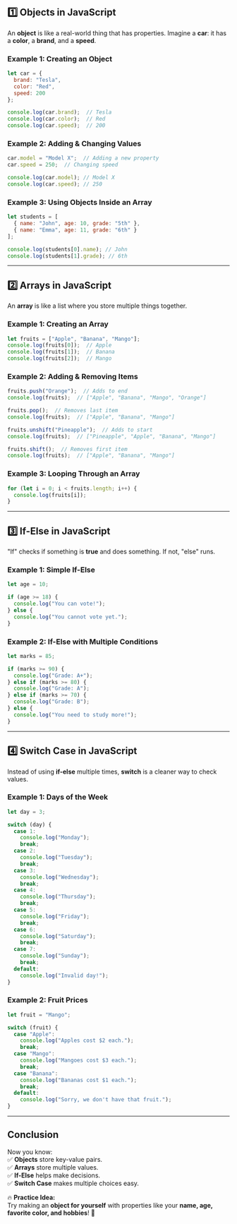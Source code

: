 

## **1️⃣ Objects in JavaScript**
An **object** is like a real-world thing that has properties. Imagine a **car**: it has a **color**, a **brand**, and a **speed**.  

### **Example 1: Creating an Object**
```js
let car = {
  brand: "Tesla",
  color: "Red",
  speed: 200
};

console.log(car.brand);  // Tesla
console.log(car.color);  // Red
console.log(car.speed);  // 200
```

### **Example 2: Adding & Changing Values**
```js
car.model = "Model X";  // Adding a new property
car.speed = 250;  // Changing speed

console.log(car.model); // Model X
console.log(car.speed); // 250
```

### **Example 3: Using Objects Inside an Array**
```js
let students = [
  { name: "John", age: 10, grade: "5th" },
  { name: "Emma", age: 11, grade: "6th" }
];

console.log(students[0].name); // John
console.log(students[1].grade); // 6th
```

---

## **2️⃣ Arrays in JavaScript**
An **array** is like a list where you store multiple things together.

### **Example 1: Creating an Array**
```js
let fruits = ["Apple", "Banana", "Mango"];
console.log(fruits[0]);  // Apple
console.log(fruits[1]);  // Banana
console.log(fruits[2]);  // Mango
```

### **Example 2: Adding & Removing Items**
```js
fruits.push("Orange");  // Adds to end
console.log(fruits);  // ["Apple", "Banana", "Mango", "Orange"]

fruits.pop();  // Removes last item
console.log(fruits);  // ["Apple", "Banana", "Mango"]

fruits.unshift("Pineapple");  // Adds to start
console.log(fruits);  // ["Pineapple", "Apple", "Banana", "Mango"]

fruits.shift();  // Removes first item
console.log(fruits);  // ["Apple", "Banana", "Mango"]
```

### **Example 3: Looping Through an Array**
```js
for (let i = 0; i < fruits.length; i++) {
  console.log(fruits[i]);
}
```

---

## **3️⃣ If-Else in JavaScript**
"If" checks if something is **true** and does something. If not, "else" runs.

### **Example 1: Simple If-Else**
```js
let age = 10;

if (age >= 18) {
  console.log("You can vote!");
} else {
  console.log("You cannot vote yet.");
}
```

### **Example 2: If-Else with Multiple Conditions**
```js
let marks = 85;

if (marks >= 90) {
  console.log("Grade: A+");
} else if (marks >= 80) {
  console.log("Grade: A");
} else if (marks >= 70) {
  console.log("Grade: B");
} else {
  console.log("You need to study more!");
}
```

---

## **4️⃣ Switch Case in JavaScript**
Instead of using **if-else** multiple times, **switch** is a cleaner way to check values.

### **Example 1: Days of the Week**
```js
let day = 3;

switch (day) {
  case 1:
    console.log("Monday");
    break;
  case 2:
    console.log("Tuesday");
    break;
  case 3:
    console.log("Wednesday");
    break;
  case 4:
    console.log("Thursday");
    break;
  case 5:
    console.log("Friday");
    break;
  case 6:
    console.log("Saturday");
    break;
  case 7:
    console.log("Sunday");
    break;
  default:
    console.log("Invalid day!");
}
```

### **Example 2: Fruit Prices**
```js
let fruit = "Mango";

switch (fruit) {
  case "Apple":
    console.log("Apples cost $2 each.");
    break;
  case "Mango":
    console.log("Mangoes cost $3 each.");
    break;
  case "Banana":
    console.log("Bananas cost $1 each.");
    break;
  default:
    console.log("Sorry, we don't have that fruit.");
}
```

---

## **Conclusion**
Now you know:  
✅ **Objects** store key-value pairs.  
✅ **Arrays** store multiple values.  
✅ **If-Else** helps make decisions.  
✅ **Switch Case** makes multiple choices easy.  

🔥 **Practice Idea:**  
Try making an **object for yourself** with properties like your **name, age, favorite color, and hobbies**! 🚀